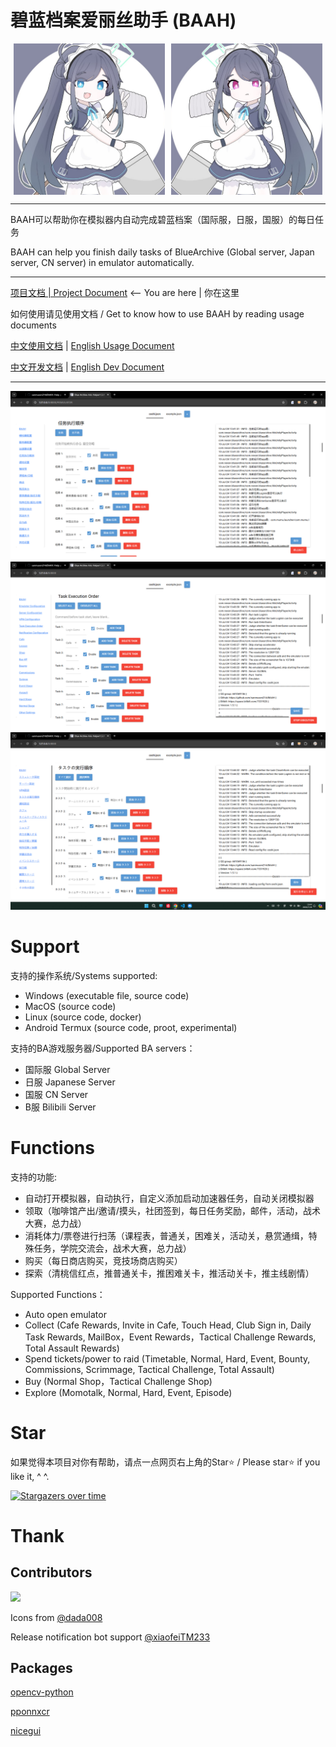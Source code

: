 # 碧蓝档案爱丽丝助手 (BAAH)

<div style="display:flex;justify-content:space-around"><img src="./docs/static/aris.png" style="width:48%"/><img src="./docs/static/kei.png" style="width:48%"/></div>

---

BAAH可以帮助你在模拟器内自动完成碧蓝档案（国际服，日服，国服）的每日任务

BAAH can help you finish daily tasks of BlueArchive (Global server, Japan server, CN server) in emulator automatically.

---

[项目文档 | Project Document](./README.md) <-- You are here | 你在这里

如何使用请见使用文档 / Get to know how to use BAAH by reading usage documents

[中文使用文档](./docs/README_cn.md) | [English Usage Document](./docs/README_en.md)

[中文开发文档](./docs/README_dev.md) | [English Dev Document](./docs/README_dev_en.md)

---

<img src="./docs/static/GUI_CN.png" />
<img src="./docs/static/GUI_EN.png" />
<img src="./docs/static/GUI_JP.png" />


# Support

支持的操作系统/Systems supported:

- Windows (executable file, source code)
- MacOS (source code)
- Linux (source code, docker)
- Android Termux (source code, proot, experimental)

支持的BA游戏服务器/Supported BA servers：

- 国际服 Global Server 
- 日服 Japanese Server 
- 国服 CN Server 
- B服 Bilibili Server 

# Functions

支持的功能:

- 自动打开模拟器，自动执行，自定义添加启动加速器任务，自动关闭模拟器
- 领取（咖啡馆产出/邀请/摸头，社团签到，每日任务奖励，邮件，活动，战术大赛，总力战）
- 消耗体力/票卷进行扫荡（课程表，普通关，困难关，活动关，悬赏通缉，特殊任务，学院交流会，战术大赛，总力战）
- 购买（每日商店购买，竞技场商店购买）
- 探索（清桃信红点，推普通关卡，推困难关卡，推活动关卡，推主线剧情）

Supported Functions：

- Auto open emulator
- Collect (Cafe Rewards, Invite in Cafe, Touch Head, Club Sign in, Daily Task Rewards, MailBox，Event Rewards，Tactical Challenge Rewards, Total Assault Rewards)
- Spend tickets/power to raid (Timetable, Normal, Hard, Event, Bounty, Commissions, Scrimmage, Tactical Challenge, Total Assault)
- Buy (Normal Shop，Tactical Challenge Shop)
- Explore (Momotalk, Normal, Hard, Event, Episode)

# Star

如果觉得本项目对你有帮助，请点一点网页右上角的Star⭐ / Please star⭐ if you like it, ^ ^.

[![Stargazers over time](https://starchart.cc/sanmusen214/BAAH.svg?variant=adaptive)](https://starchart.cc/sanmusen214/BAAH)

# Thank

## Contributors

<a href="https://github.com/sanmusen214/BAAH/graphs/contributors">
  <img src="https://contrib.rocks/image?repo=sanmusen214/BAAH" />
</a>

Icons from [@dada008](https://space.bilibili.com/23726244?spm_id_from=333.337.0.0)

Release notification bot support [@xiaofeiTM233](https://github.com/xiaofeiTM233)

## Packages

[opencv-python](https://github.com/opencv/opencv)

[pponnxcr](https://github.com/hgjazhgj/pponnxcr)

[nicegui](https://github.com/zauberzeug/nicegui)
